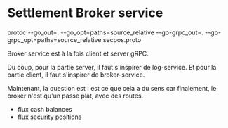 # Settlement Broker service

protoc --go_out=. --go_opt=paths=source_relative --go-grpc_out=. --go-grpc_opt=paths=source_relative secpos.proto


Broker service est à la fois client et server gRPC.

Du coup, pour la partie server, il faut s'inspirer de log-service. 
Et pour la partie client, il faut s'inspirer de broker-service.

Maintenant, la question est : est ce que cela a du sens car finalement,
le broker n'est qu'un passe plat, avec des routes.

-   flux cash balances
-   flux security positions
